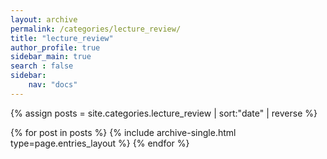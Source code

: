 ```yaml
---
layout: archive
permalink: /categories/lecture_review/
title: "lecture_review"
author_profile: true
sidebar_main: true
search : false
sidebar:
    nav: "docs"
---
```

{% assign posts = site.categories.lecture_review | sort:"date" | reverse %}

{% for post in posts %} {% include archive-single.html type=page.entries_layout %} {% endfor %}